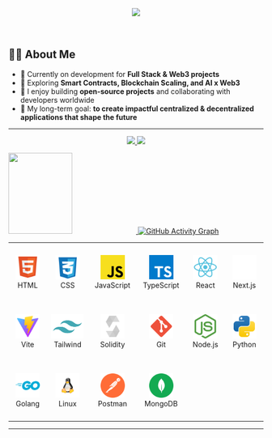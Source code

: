 <p align="center">
  <a href="https://github.com/Xnaizer" target="_self">
    <img src="https://capsule-render.vercel.app/api?type=waving&color=0:70d6ff,100:fcf300&height=200&section=header&text=Hi%20Im%20Xnaizer%20👋&fontSize=42&fontAlignY=35&fontColor=ffffff&animation=fadeIn&gradientAngle=135" />
  </a>
</p>
<br>

## 👨‍💻 About Me
- 🔭 Currently on development for **Full Stack & Web3 projects**  
- 🌱 Exploring **Smart Contracts, Blockchain Scaling, and AI x Web3**  
- 🤝 I enjoy building **open-source projects** and collaborating with developers worldwide  
- 🎯 My long-term goal: **to create impactful centralized & decentralized applications that shape the future**  

---

<p align="center">
  <a href="https://github.com/Xnaizer" target="_self">
    <img 
      src="https://github-readme-stats.vercel.app/api?username=Xnaizer&show_icons=true&title_color=70d6ff&icon_color=fcf300&text_color=ffffff&bg_color=00000000&hide_border=true" 
      width="48%"
    />
    <img 
      src="https://github-readme-streak-stats.herokuapp.com/?user=Xnaizer&ring=70d6ff&fire=fcf300&currStreakLabel=70d6ff&currStreakNum=fcf300&sideNums=ffffff&sideLabels=70d6ff&dates=ffffff&background=00000000&hide_border=true" 
      width="45%"
    />
  </a>
</p>

<p align="left">
  <a href="https://github.com/Xnaizer" target="_self">
    <img 
      src="https://github-readme-stats.vercel.app/api/top-langs/?username=Xnaizer&layout=compact&theme=tokyonight&bg_color=0d1117&title_color=70d6ff&text_color=ffffff&langs_count=8&border_color=0d1117" 
      style="width:50%; max-width:800px; height:160px; object-fit:cover;" 
    />
    <img 
      src="https://github-readme-activity-graph.vercel.app/graph?username=Xnaizer&theme=tokyo-night&bg_color=0d1117&title_color=70d6ff&color=70d6ff&line=fcf300&point=ffffff&area=true" 
      style="width:50%; max-width:800px; height:auto;" 
      alt="GitHub Activity Graph"
    />
  </a>
</p>





<div align="center">
  <table>
    <tbody>
      <tr>
        <td align="center" width="140" height="112">
          <a href="https://github.com/Xnaizer" target="_self">
            <img src="./icons/html.svg" width="48" height="48" alt="HTML5" />
          </a>
          <div>HTML</div>
        </td>
        <td align="center" width="140" height="112">
          <a href="https://github.com/Xnaizer" target="_self">
            <img src="./icons/css.svg" width="48" height="48" alt="CSS3" />
          </a>
          <div>CSS</div>
        </td>
        <td align="center" width="140" height="112">
          <a href="https://github.com/Xnaizer" target="_self">
            <img src="./icons/javascript.svg" width="48" height="48" alt="JavaScript" />
          </a>
          <div>JavaScript</div>
        </td>
        <td align="center" width="140" height="112">
          <a href="https://github.com/Xnaizer" target="_self">
            <img src="./icons/typescript.svg" width="48" height="48" alt="TypeScript" />
          </a>
          <div>TypeScript</div>
        </td>
        <td align="center" width="140" height="112">
          <a href="https://github.com/Xnaizer" target="_self">
            <img src="./icons/react.svg" width="48" height="48" alt="React" />
          </a>
          <div>React</div>
        </td>
        <td align="center" width="140" height="112">
          <a href="https://github.com/Xnaizer" target="_self">
            <img src="./icons/nextjs.svg" width="48" height="48" alt="Next.js" />
          </a>
          <div>Next.js</div>
        </td>
      </tr>
      <tr>
        <td align="center" width="140" height="112">
          <a href="https://github.com/Xnaizer" target="_self">
            <img src="./icons/vite.svg" width="48" height="48" alt="Vite" />
          </a>
          <div>Vite</div>
        </td>
        <td align="center" width="140" height="112">
          <a href="https://github.com/Xnaizer" target="_self">
            <img src="./icons/tailwind.svg" width="65" height="48" alt="Tailwind CSS" />
          </a>
          <div>Tailwind</div>
        </td>
        <td align="center" width="140" height="112">
          <a href="https://github.com/Xnaizer" target="_self">
            <img src="./icons/solidity.svg" width="48" height="48" alt="Solidity" />
          </a>
          <div>Solidity</div>
        </td>
        <td align="center" width="140" height="112">
          <a href="https://github.com/Xnaizer" target="_self">
            <img src="./icons/git.svg" width="48" height="48" alt="Git" />
          </a>
          <div>Git</div>
        </td>
        <td align="center" width="140" height="112">
          <a href="https://github.com/Xnaizer" target="_self">
            <img src="./icons/nodejs.svg" width="48" height="48" alt="Node.js" />
          </a>
          <div>Node.js</div>
        </td>
        <td align="center" width="140" height="112">
          <a href="https://github.com/Xnaizer" target="_self">
            <img src="./icons/python.svg" width="48" height="48" alt="Python" />
          </a>
          <div>Python</div>
        </td>
      </tr>
      <tr>
        <td align="center" width="140" height="112">
          <a href="https://github.com/Xnaizer" target="_self">
            <img src="./icons/go.svg" width="48" height="48" alt="Go" />
          </a>
          <div>Golang</div>
        </td>
        <td align="center" width="140" height="112">
          <a href="https://github.com/Xnaizer" target="_self">
            <img src="./icons/linux.svg" width="48" height="48" alt="Linux" />
          </a>
          <div>Linux</div>
        </td>
        <td align="center" width="140" height="112">
          <a href="https://github.com/Xnaizer" target="_self">
            <img src="./icons/postman.svg" width="48" height="48" alt="Postman" />
          </a>
          <div>Postman</div>
        </td>
        <td align="center" width="140" height="112">
          <a href="https://github.com/Xnaizer" target="_self">
            <img src="./icons/mongodb.svg" width="48" height="48" alt="MongoDB" />
          </a>
          <div>MongoDB</div>
        </td>
      </tr>
    </tbody>
  </table>
</div>

---